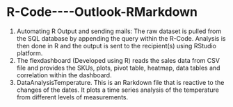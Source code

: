 # R-Code----Outlook-RMarkdown
1. Automating R Output and sending mails: The raw dataset is pulled from the SQL database by appending the query within the R-Code. Analysis is then done in R and the output is sent to the recipient(s) using RStudio platform.
2. The flexdashboard (Developed using R) reads the sales data from CSV file and provides the SKUs, plots, pivot table, heatmap, data tables and correlation within the dashboard.
3. DataAnalysisTemperature. This is an Rarkdown file that is reactive to the changes of the dates. It plots a time series analysis of the temperature from different levels of measurements.
